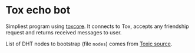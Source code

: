 Tox echo bot
============

Simpliest program using [toxcore](https://github.com/irungentoo/toxcore).
It connects to Tox, accepts any friendship request and returns received
messages to user.

List of DHT nodes to bootstrap (file `nodes`) comes from
[Toxic source](https://github.com/Tox/toxic/blob/master/misc/DHTnodes).
